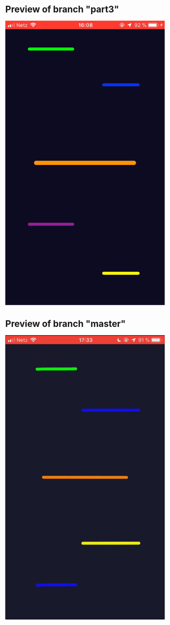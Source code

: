 # Preview of branch "part3"
![image-part3](image-part3.gif)
# Preview of branch "master"
![image-master](image-master.gif)
